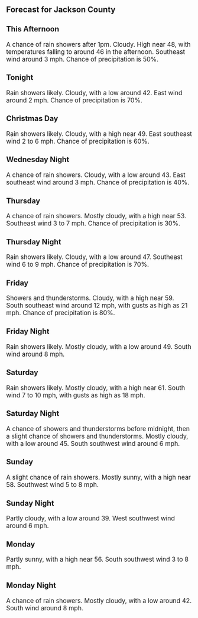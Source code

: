 <div>
   <h2>Forecast for Jackson County</h2>
   <p>
      <div style="font-size:120%">
         <h3>This Afternoon</h3>A chance of rain showers after 1pm. Cloudy. High near 48, with temperatures falling to around 46 in the afternoon. Southeast
         wind around 3 mph. Chance of precipitation is 50%.<br></div>
   </p>
   <p>
      <div style="font-size:120%">
         <h3>Tonight</h3>Rain showers likely. Cloudy, with a low around 42. East wind around 2 mph. Chance of precipitation is 70%.<br></div>
   </p>
   <p>
      <div style="font-size:120%">
         <h3>Christmas Day</h3>Rain showers likely. Cloudy, with a high near 49. East southeast wind 2 to 6 mph. Chance of precipitation is 60%.<br></div>
   </p>
   <p>
      <div style="font-size:120%">
         <h3>Wednesday Night</h3>A chance of rain showers. Cloudy, with a low around 43. East southeast wind around 3 mph. Chance of precipitation is 40%.<br></div>
   </p>
   <p>
      <div style="font-size:120%">
         <h3>Thursday</h3>A chance of rain showers. Mostly cloudy, with a high near 53. Southeast wind 3 to 7 mph. Chance of precipitation is 30%.<br></div>
   </p>
   <p>
      <div style="font-size:120%">
         <h3>Thursday Night</h3>Rain showers likely. Cloudy, with a low around 47. Southeast wind 6 to 9 mph. Chance of precipitation is 70%.<br></div>
   </p>
   <p>
      <div style="font-size:120%">
         <h3>Friday</h3>Showers and thunderstorms. Cloudy, with a high near 59. South southeast wind around 12 mph, with gusts as high as 21 mph.
         Chance of precipitation is 80%.<br></div>
   </p>
   <p>
      <div style="font-size:120%">
         <h3>Friday Night</h3>Rain showers likely. Mostly cloudy, with a low around 49. South wind around 8 mph.<br></div>
   </p>
   <p>
      <div style="font-size:120%">
         <h3>Saturday</h3>Rain showers likely. Mostly cloudy, with a high near 61. South wind 7 to 10 mph, with gusts as high as 18 mph.<br></div>
   </p>
   <p>
      <div style="font-size:120%">
         <h3>Saturday Night</h3>A chance of showers and thunderstorms before midnight, then a slight chance of showers and thunderstorms. Mostly cloudy, with
         a low around 45. South southwest wind around 6 mph.<br></div>
   </p>
   <p>
      <div style="font-size:120%">
         <h3>Sunday</h3>A slight chance of rain showers. Mostly sunny, with a high near 58. Southwest wind 5 to 8 mph.<br></div>
   </p>
   <p>
      <div style="font-size:120%">
         <h3>Sunday Night</h3>Partly cloudy, with a low around 39. West southwest wind around 6 mph.<br></div>
   </p>
   <p>
      <div style="font-size:120%">
         <h3>Monday</h3>Partly sunny, with a high near 56. South southwest wind 3 to 8 mph.<br></div>
   </p>
   <p>
      <div style="font-size:120%">
         <h3>Monday Night</h3>A chance of rain showers. Mostly cloudy, with a low around 42. South wind around 8 mph.<br></div>
   </p>
</div>